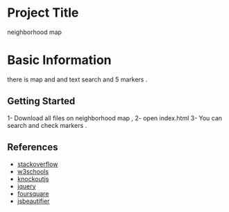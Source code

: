 # Project Title

neighborhood map

# Basic Information

there is map and and text search and 5 markers  .

## Getting Started

1- Download all files on neighborhood map , 
2- open index.html 
3- You can search and check markers .

## References

* [stackoverflow](https://stackoverflow.com/)
* [w3schools](https://www.w3schools.com/html/) 
* [knockoutjs](http://knockoutjs.com) 
* [jquery](https://jquery.com/) 
* [foursquare](https://developer.foursquare.com/) 
* [jsbeautifier](http://jsbeautifier.org/) 
